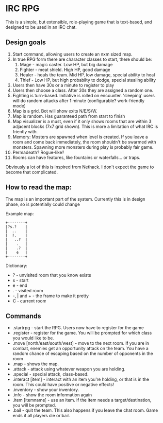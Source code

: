 # IRC RPG

This is a simple, but extensible, role-playing game that is text-based, and
designed to be used in an IRC chat.

## Design goals

1. Start command, allowing users to create an nxm sized map.
2. In true RPG form there are character classes to start, there should be:
    1. Mage - magic caster. Low HP, but big damage
    2. Fighter - meat shield. High HP, good damage
    3. Healer - heals the team. Mid HP, low damage, special ability to heal
    4. Thief - Low HP, but high probabilty to dodge, special stealing ability
3. Users then have 30s or a minute to register to play
4. Users then choose a class. After 30s they are assigned a random one.
5. Fighting is turn-based. Initiative is rolled on encounter. 'sleeping' users
   will do random attacks after 1 minute (configurable? work-friendly mode)
6. Map is a grid. Bot will show exits N/E/S/W.
7. Map is random. Has guaranteed path from start to finish
8. Map visualizer is a must, even if it only shows rooms that are within 
   3 adjacent blocks (7x7 grid shown). This is more a limitation of what 
   IRC is friently with.
9. Memory: Mosters are spawned when level is created. If you leave a room and 
   come back immediately, the room shouldn't be swarmed with monsters.
   Spawning more monsters during play is probably fair game.
10. Permadeath? Rogue-like?
11. Rooms can have features, like fountains or waterfalls... or traps.

Obviously a lot of this is inspired from Nethack. I don't expect the game to
become that complicated.

## How to read the map:

The map is an important part of the system.
Currently this is in design phase, so is potentially could change

Example map:

    +--------+
    |?s.?    |
    |  ..    |
    |  ?.    |
    |   ..?  |
    |    .   |
    |    .?  |
    |    e   |
    +--------+

Dictionary:
- ? - unvisited room that you know exists
- s - start
- e - end
- . - visited room
- -, | and + - the frame to make it pretty
- C - current room

## Commands

- .startrpg - start the RPG. Users now have to register for the game
- .register - register for the game. You will be prompted for which class
  you would like to be.
- .move [north/east/south/west] - move to the next room. If you are in combat,
  enemies get an opportunity attack on the team. You have a random chance of
  escaping based on the number of opponents in the room
- .map - shows the map.
- .attack - attack using whatever weapon you are holding.
- .special - special attack, class-based.
- .interact [item] - interact with an item you're holding, or that is in the
  room. This could have positive or negative effects!
- .inventory - show your inventory.
- .info - show the room information again
- .item [itemname] - use an item. If the item needs a target/destination, you
   will be prompted.
- .bail - quit the team. This also happens if you leave the chat room. Game
  ends if all players die or bail.
